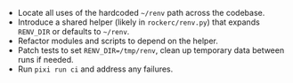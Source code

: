 - Locate all uses of the hardcoded `~/renv` path across the codebase.
- Introduce a shared helper (likely in `rockerc/renv.py`) that expands `RENV_DIR` or defaults to `~/renv`.
- Refactor modules and scripts to depend on the helper.
- Patch tests to set `RENV_DIR=/tmp/renv`, clean up temporary data between runs if needed.
- Run `pixi run ci` and address any failures.
